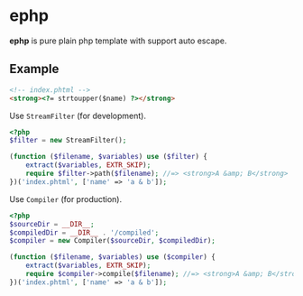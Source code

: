 # ephp

**ephp** is pure plain php template with support auto escape.

## Example

```html
<!-- index.phtml -->
<strong><?= strtoupper($name) ?></strong>
```

Use `StreamFilter` (for development).

```php
<?php
$filter = new StreamFilter();

(function ($filename, $variables) use ($filter) {
    extract($variables, EXTR_SKIP);
    require $filter->path($filename); //=> <strong>A &amp; B</strong>
})('index.phtml', ['name' => 'a & b']);
```

Use `Compiler` (for production).

```php
<?php
$sourceDir = __DIR__;
$compiledDir = __DIR__ . '/compiled';
$compiler = new Compiler($sourceDir, $compiledDir);

(function ($filename, $variables) use ($compiler) {
    extract($variables, EXTR_SKIP);
    require $compiler->compile($filename); //=> <strong>A &amp; B</strong>
})('index.phtml', ['name' => 'a & b']);
```

